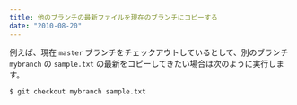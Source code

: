 ```yaml
---
title: 他のブランチの最新ファイルを現在のブランチにコピーする
date: "2010-08-20"
---
```


例えば、現在 `master` ブランチをチェックアウトしているとして、別のブランチ `mybranch` の `sample.txt` の最新をコピーしてきたい場合は次のように実行します。

~~~
$ git checkout mybranch sample.txt
~~~

